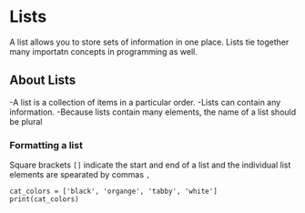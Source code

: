# Lists
A list allows you to store sets of information in one place. Lists tie together many importatn concepts in programming as well.

## About Lists 
-A list is a collection of items in a particular order. 
-Lists can contain any information.
-Because lists contain many elements, the name of a list should be plural

### Formatting a list
Square brackets `[]` indicate the start and end of a list and the individual list elements are spearated by commas `,`

```
cat_colors = ['black', 'organge', 'tabby', 'white']
print(cat_colors)
```




